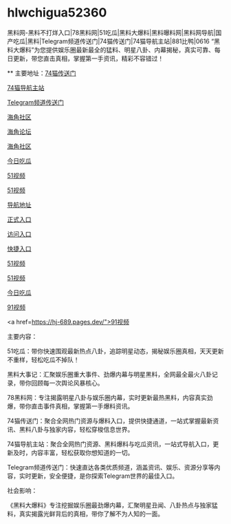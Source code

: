 # hlwchigua52360
黑料网-黑料不打烊入口|78黑料网|51吃瓜|黑料大爆料|黑料曝料网|黑料网导航|国产吃瓜|黑料|Telegram频道传送门|74猫传送门|74猫导航主站|881比鸭|0616
“黑料大爆料”为您提供娱乐圈最新最全的猛料、明星八卦、内幕揭秘，真实可靠、每日更新，带您直击真相，掌握第一手资讯，精彩不容错过！

** 主要地址：<a href="https://74mao.com/">74猫传送门</a>

<a href="https://74mao.com/">74猫导航主站</a>

<a href="https://74mao.com/">Telegram频道传送门</a>

<a href="https://hj-540.pages.dev/">海角社区</a>

<a href="https://hj-554.pages.dev/">海角论坛</a>

<a href="https://hj-563.pages.dev/">海角社区</a>

<a href="https://hj-573.pages.dev/">今日吃瓜</a>

<a href="https://hj-595.pages.dev/">51视频</a>

<a href="https://hj-605.pages.dev/">51视频</a>

<a href="https://hj-608.pages.dev/">导航地址</a>

<a href="https://hj-611.pages.dev/">正式入口</a>

<a href="https://hj-617.pages.dev/">访问入口</a>

<a href="https://hj-624.pages.dev/">快捷入口</a>

<a href="https://hj-635.pages.dev/">51视频</a>

<a href="https://hj-659.pages.dev/">51视频</a>

<a href="https://hj-678.pages.dev/">今日吃瓜</a>

<a href="https://hj-686.pages.dev/">91视频</a>

<a href=https://hj-689.pages.dev/">91视频</a>

主要内容：

51吃瓜：带你快速围观最新热点八卦，追踪明星动态，揭秘娱乐圈真相，天天更新不重样，轻松吃瓜不掉队！

黑料大事记：汇聚娱乐圈重大事件、劲爆内幕与明星黑料，全网最全最火八卦记录，带你回顾每一次舆论风暴核心。

78黑料网：专注揭露明星八卦与娱乐圈内幕，实时更新最热黑料，内容真实劲爆，带你直击事件真相，掌握第一手爆料资讯。

74猫传送门：聚合全网热门资源与爆料入口，提供快捷通道，一站式掌握最新资讯、黑料八卦与独家内容，轻松穿梭信息世界。

74猫导航主站：聚合全网热门资源、黑料爆料与吃瓜资讯，一站式导航入口，更新及时，内容丰富，轻松获取你想知道的一切。

Telegram频道传送门：快速直达各类优质频道，涵盖资讯、娱乐、资源分享等内容，实时更新，安全便捷，是你探索Telegram世界的最佳入口。

社会影响：

《黑料大爆料》专注挖掘娱乐圈最劲爆内幕，汇聚明星丑闻、八卦热点与独家猛料，真实揭露光鲜背后的真相，带你了解不为人知的一面。
